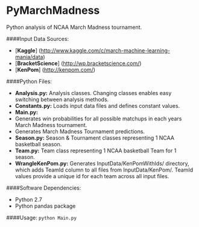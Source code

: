 PyMarchMadness
=============

Python analysis of NCAA March Madness tournament.

####Input Data Sources:
- [**Kaggle**] (http://www.kaggle.com/c/march-machine-learning-mania/data)
- [**BracketScience**] (http://wp.bracketscience.com/)
- [**KenPom**] (http://kenpom.com/)

####Python Files:
- **Analysis.py:** Analysis classes. Changing classes enables easy switching between analysis methods.
- **Constants.py:** Loads input data files and defines constant values.
- **Main.py:**
 - Generates win probabilities for all possible matchups in each years March Madness tournament.
 - Generates March Madness Tournament predictions.
- **Season.py:** Season & Tournament classes representing 1 NCAA basketball season.
- **Team.py:** Team class representing 1 NCAA basketball Team for 1 season.
- **WrangleKenPom.py:** Generates InputData/KenPomWithIds/ directory, which adds TeamId column to all files from InputData/KenPom/. TeamId values provide a unique id for each team across all input files.

####Software Dependencies:
- Python 2.7
- Python pandas package

####Usage:
`python Main.py`
